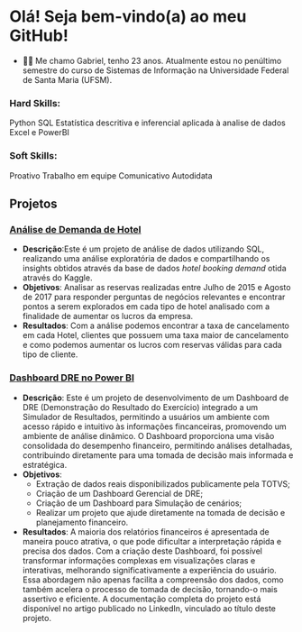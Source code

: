 # Olá! Seja bem-vindo(a) ao meu GitHub!
- :man_technologist: Me chamo Gabriel, tenho 23 anos. Atualmente estou no penúltimo semestre do curso de Sistemas de Informação na Universidade Federal de Santa Maria (UFSM).
### Hard Skills: 
Python
SQL
Estatística descritiva e inferencial aplicada à analise de dados
Excel e PowerBI
### Soft Skills:
Proativo
Trabalho em equipe
Comunicativo
Autodidata

## Projetos
### [**Análise de Demanda de Hotel**](https://github.com/GabrielhLenz/analise_Demanda_Reserva_Hotel)
- **Descrição**:Este é um projeto de análise de dados utilizando SQL, realizando uma análise exploratória de dados e compartilhando os insights obtidos através da base de dados *hotel booking demand* otida através do Kaggle.
- **Objetivos**: Analisar as reservas realizadas entre Julho de 2015 e Agosto de 2017 para responder perguntas de negócios relevantes e encontrar pontos a serem explorados em cada tipo de hotel analisado com a finalidade de aumentar os lucros da empresa.
- **Resultados**: Com a análise podemos encontrar a taxa de cancelamento em cada Hotel, clientes que possuem uma taxa maior de cancelamento e como podemos aumentar os lucros com reservas válidas para cada tipo de cliente.

### [**Dashboard DRE no Power BI**](https://www.linkedin.com/pulse/estruturando-um-dre-power-bi-para-an%C3%A1lise-financeira-gabriel-lenz-rup3f/?trackingId=KFPlPFgzSxOnKN4uH4GT1A%3D%3D)
- **Descrição**: Este é um projeto de desenvolvimento de um Dashboard de DRE (Demonstração do Resultado do Exercício) integrado a um Simulador de Resultados, permitindo a usuários um ambiente com acesso rápido e intuitivo às informações fincanceiras, promovendo um ambiente de análise dinâmico. O Dashboard proporciona uma visão consolidada do desempenho financeiro, permitindo análises detalhadas, contribuindo diretamente para uma tomada de decisão mais informada e estratégica.
- **Objetivos**:
    - Extração de dados reais disponibilizados publicamente pela TOTVS;
    - Criação de um Dashboard Gerencial de DRE;
    - Criação de um Dashboard para Simulação de cenários;
    - Realizar um projeto que ajude diretamente na tomada de decisão e planejamento financeiro.
- **Resultados**: A maioria dos relatórios financeiros é apresentada de maneira pouco atrativa, o que pode dificultar a interpretação rápida e precisa dos dados. Com a criação deste Dashboard, foi possível transformar informações complexas em visualizações claras e interativas, melhorando significativamente a experiência do usuário. Essa abordagem não apenas facilita a compreensão dos dados, como também acelera o processo de tomada de decisão, tornando-o mais assertivo e eficiente. A documentação completa do projeto está disponível no artigo publicado no LinkedIn, vinculado ao título deste projeto.
